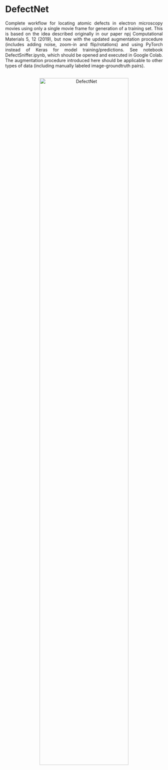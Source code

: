 # DefectNet
<p align="justify">
Complete workflow for locating atomic defects in electron microscopy movies using only a single movie frame for generation of a training set. This is based on the idea described originally in our paper npj Computational Materials 5, 12 (2019), but now with the updated augmentation procedure (includes adding noise, zoom-in and flip/rotations) and using PyTorch instead of Keras for model training/predictions. See notebook DefectSniffer.ipynb, which should be opened and executed in Google Colab. The augmentation procedure introduced here should be applicable to other types of data (including manually labeled image-groundtruth pairs).<br><br>
<p align="center">
  <img src="https://github.com/pycroscopy/AICrystallographer/blob/master/DefectNet/DefectNet.jpg" width="75%" title="DefectNet">
